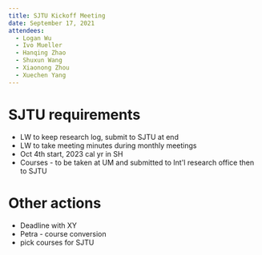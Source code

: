 ```yaml
---
title: SJTU Kickoff Meeting
date: September 17, 2021
attendees:
  - Logan Wu
  - Ivo Mueller
  - Hanqing Zhao
  - Shuxun Wang
  - Xiaonong Zhou
  - Xuechen Yang
---
```


# SJTU requirements

- LW to keep research log, submit to SJTU at end
- LW to take meeting minutes during monthly meetings
- Oct 4th start, 2023 cal yr in SH
- Courses - to be taken at UM and submitted to Int'l research office then to SJTU

# Other actions

- Deadline with XY
- Petra - course conversion
- pick courses for SJTU